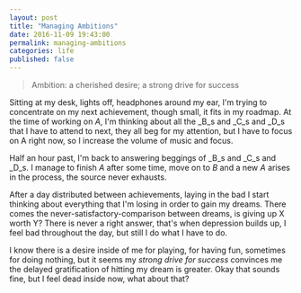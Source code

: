 ```yaml
---
layout: post
title: "Managing Ambitions"
date: 2016-11-09 19:43:00
permalink: managing-ambitions
categories: life
published: false
---
```


> Ambition: a cherished desire; a strong drive for success

Sitting at my desk, lights off, headphones around my ear, I'm trying to concentrate on my next
achievement, though small, it fits in my roadmap. At the time of working on _A_, I'm thinking about all the
_B_s and _C_s and _D_s that I have to attend to next, they all beg for my attention, but I have to focus on A right now,
so I increase the volume of music and focus.

Half an hour past, I'm back to answering beggings of _B_s and _C_s and _D_s. I manage to
finish _A_ after some time, move on to _B_ and a new _A_ arises in the process, the source never exhausts.

After a day distributed between achievements, laying in the bad I start thinking about everything that I'm losing in order to gain my dreams.
There comes the never-satisfactory-comparison between dreams, is giving up X worth Y? There is never a right answer,
that's when depression builds up, I feel bad throughout the day, but still I do what I have to do.

I know there is a desire inside of me for playing, for having fun, sometimes for doing nothing,
but it seems my _strong drive for success_ convinces me the delayed gratification of hitting my dream
is greater. Okay that sounds fine, but I feel dead inside now, what about that?
